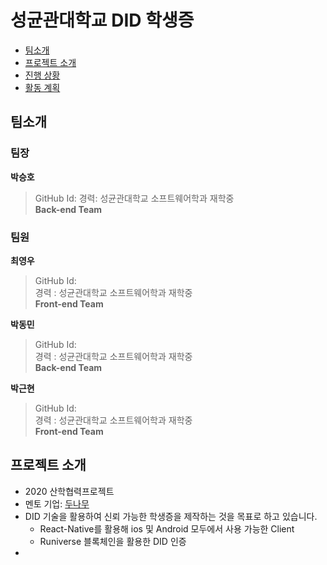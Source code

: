 # 성균관대학교 DID 학생증
 * [팀소개](#Members)
 * [프로젝트 소개](#about_project)
 * [진행 상황](#now)
 * [활동 계획](#plan)

## <div id = "Members">팀소개</div>
### 팀장
**박승호**
> GitHub Id:
> 경력: 성균관대학교 소프트웨어학과 재학중<br>
> **Back-end Team**<br>

### 팀원
**최영우**
> GitHub Id: <br>
> 경력 : 성균관대학교 소프트웨어학과 재학중<br>
> **Front-end Team**<br>

**박동민**
> GitHub Id: <br>
> 경력 : 성균관대학교 소프트웨어학과 재학중<br>
> **Back-end Team**<br>

**박근현**
> GitHub Id: <br>
> 경력 : 성균관대학교 소프트웨어학과 재학중<br>
> **Front-end Team**<br>


## <div id = "about_project">프로젝트 소개</div>
 * 2020 산학협력프로젝트
 * 멘토 기업: [두나무](https://dunamu.com/views/01_main_ko.html)
 * DID 기술을 활용하여 신뢰 가능한 학생증을 제작하는 것을 목표로 하고 있습니다.
   * React-Native를 활용해 ios 및 Android 모두에서 사용 가능한 Client
   * Runiverse 블록체인을 활용한 DID 인증
 * 


## 

